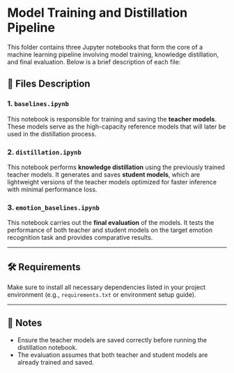 # Model Training and Distillation Pipeline

This folder contains three Jupyter notebooks that form the core of a machine learning pipeline involving model training, knowledge distillation, and final evaluation. Below is a brief description of each file:

## 📁 Files Description

### 1. `baselines.ipynb`
This notebook is responsible for training and saving the **teacher models**. These models serve as the high-capacity reference models that will later be used in the distillation process.

### 2. `distillation.ipynb`
This notebook performs **knowledge distillation** using the previously trained teacher models. It generates and saves **student models**, which are lightweight versions of the teacher models optimized for faster inference with minimal performance loss.

### 3. `emotion_baselines.ipynb`
This notebook carries out the **final evaluation** of the models. It tests the performance of both teacher and student models on the target emotion recognition task and provides comparative results.

---

## 🛠 Requirements

Make sure to install all necessary dependencies listed in your project environment (e.g., `requirements.txt` or environment setup guide).

---

## 📌 Notes

- Ensure the teacher models are saved correctly before running the distillation notebook.
- The evaluation assumes that both teacher and student models are already trained and saved.



